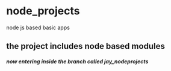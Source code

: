 # node_projects
node js based basic apps

## the project includes node based modules
##### now entering inside the branch called jay_nodeprojects